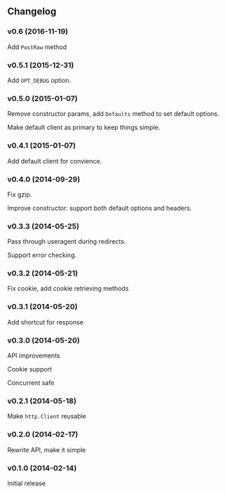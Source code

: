 ## Changelog
### v0.6 (2016-11-19)

Add `PostRaw` method

### v0.5.1 (2015-12-31)

Add `OPT_DEBUG` option.

### v0.5.0 (2015-01-07)

Remove constructor params, add `Defaults` method to set default options.

Make default client as primary to keep things simple.

### v0.4.1 (2015-01-07)

Add default client for convience.

### v0.4.0 (2014-09-29)

Fix gzip.

Improve constructor: support both default options and headers. 

### v0.3.3 (2014-05-25)

Pass through useragent during redirects.

Support error checking.

### v0.3.2 (2014-05-21)

Fix cookie, add cookie retrieving methods

### v0.3.1 (2014-05-20)

Add shortcut for response

### v0.3.0 (2014-05-20)

API improvements

Cookie support

Concurrent safe

### v0.2.1 (2014-05-18)

Make `http.Client` reusable

### v0.2.0 (2014-02-17)

Rewrite API, make it simple

### v0.1.0 (2014-02-14)

Initial release